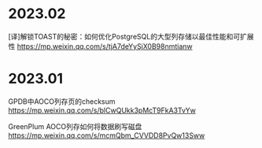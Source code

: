 
# 2023.02

[译]解锁TOAST的秘密：如何优化PostgreSQL的大型列存储以最佳性能和可扩展性 https://mp.weixin.qq.com/s/tjA7deYySjX0B98nmtianw

# 2023.01

GPDB中AOCO列存页的checksum https://mp.weixin.qq.com/s/blCwQUkk3pMcT9FkA3TvYw

GreenPlum AOCO列存如何将数据刷写磁盘 https://mp.weixin.qq.com/s/mcmQbm_CVVDD8PvQw13Sww
